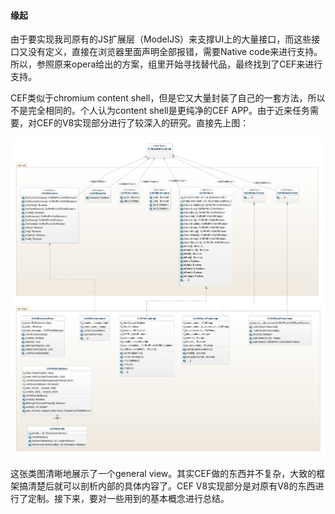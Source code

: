 #### 缘起

由于要实现我司原有的JS扩展层（ModelJS）来支撑UI上的大量接口，而这些接口又没有定义，直接在浏览器里面声明全部报错，需要Native code来进行支持。所以，参照原来opera给出的方案，组里开始寻找替代品，最终找到了CEF来进行支持。

CEF类似于chromium content shell，但是它又大量封装了自己的一套方法，所以不是完全相同的。个人认为content shell是更纯净的CEF APP。由于近来任务需要，对CEF的V8实现部分进行了较深入的研究。直接先上图：

![CEF V8 classes](../images/CEF-V8-class-diagram.PNG)

这张类图清晰地展示了一个general view。其实CEF做的东西并不复杂，大致的框架搞清楚后就可以剖析内部的具体内容了。CEF V8实现部分是对原有V8的东西进行了定制。接下来，要对一些用到的基本概念进行总结。

